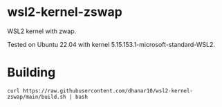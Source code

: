 # wsl2-kernel-zswap

WSL2 kernel with zwap.

Tested on Ubuntu 22.04 with kernel 5.15.153.1-microsoft-standard-WSL2.

# Building

```
curl https://raw.githubusercontent.com/dhanar10/wsl2-kernel-zswap/main/build.sh | bash
```
